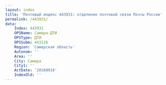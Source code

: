 ```yaml
---
layout: index
title: 'Почтовый индекс 443931: отделение почтовой связи Почты России'
permalink: /443931/
data:
    Index: 443931
    OPSName: Самара-ДТИ
    OPSType: ДТИ
    OPSSubm: 443126
    Region: 'Самарская область'
    Autonom: ''
    Area: ''
    City: Самара
    City1: ''
    ActDate: '20160916'
    IndexOld: ''
---
```

